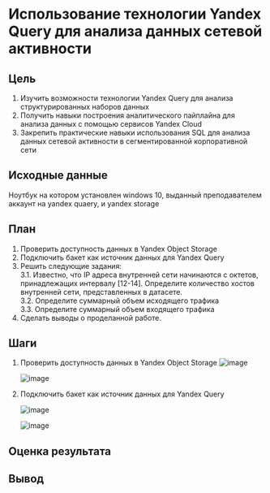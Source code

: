 # Использование технологии Yandex Query для анализа данных сетевой активности
## Цель
1. Изучить возможности технологии Yandex Query для анализа структурированных
наборов данных
2. Получить навыки построения аналитического пайплайна для анализа данных с
помощью сервисов Yandex Cloud
3. Закрепить практические навыки использования SQL для анализа данных сетевой
активности в сегментированной корпоративной сети

## Исходные данные
Ноутбук на котором установлен windows 10, выданный преподавателем аккаунт на yandex quaery, и yandex storage
## План
1. Проверить доступность данных в Yandex Object Storage
2.  Подключить бакет как источник данных для Yandex
Query
3. Решить следующие задания: <br>
  3.1. Известно, что IP адреса внутренней сети начинаются с октетов, принадлежащих
 интервалу [12-14]. Определите количество хостов внутренней сети,
 представленных в датасете. <br>
  3.2. Определите суммарный объем исходящего трафика <br>
  3.3. Определите суммарный объем входящего трафика <br>
4. Сделать выводы о проделанной работе.
## Шаги
1. Проверить доступность данных в Yandex Object Storage
     ![image](https://github.com/user-attachments/assets/0cbc3065-9685-43c6-983e-13ade7614f00)

   
   ![image](https://github.com/user-attachments/assets/53d2fee2-73a2-419e-bb6f-a02194cc12c2)


2. Подключить бакет как источник данных для Yandex
Query

   ![image](https://github.com/user-attachments/assets/05703b8c-5132-4d78-8dfb-897c7bced407)


   ![image](https://github.com/user-attachments/assets/a5a6ee13-dc5c-4d76-befa-4fa4be76462d)

   

## Оценка результата
## Вывод
